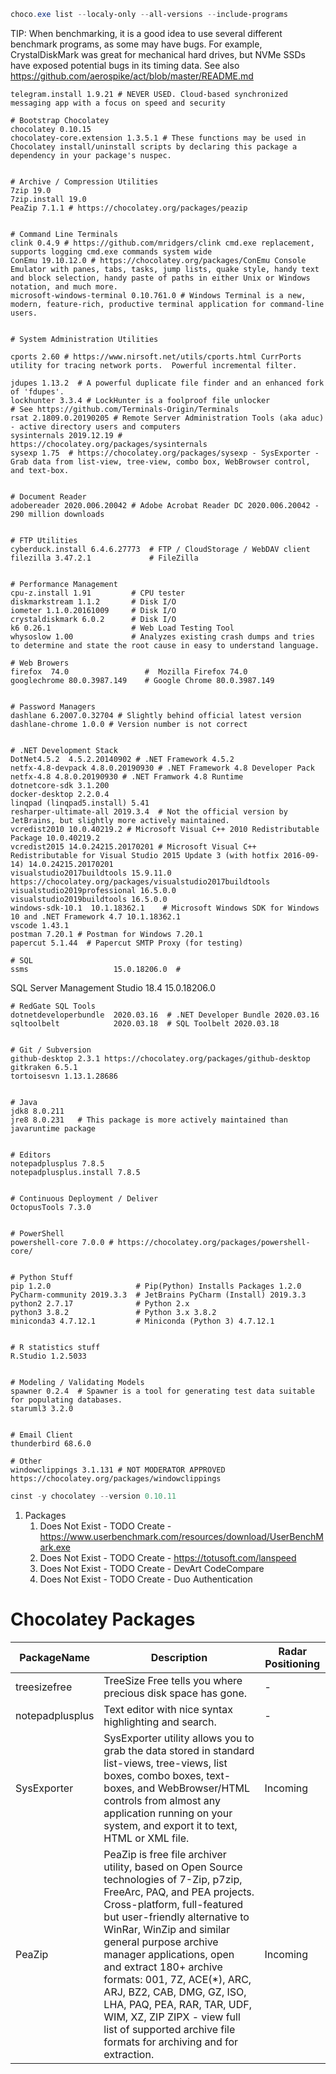 ```powershell
choco.exe list --localy-only --all-versions --include-programs
```
TIP: When benchmarking, it is a good idea to use several different benchmark programs, as some may have bugs. For example, CrystalDiskMark was great for mechanical hard drives, but NVMe SSDs have exposed potential bugs in its timing data. See also https://github.com/aerospike/act/blob/master/README.md

    telegram.install 1.9.21 # NEVER USED. Cloud-based synchronized messaging app with a focus on speed and security
    
    # Bootstrap Chocolatey
    chocolatey 0.10.15
    chocolatey-core.extension 1.3.5.1 # These functions may be used in Chocolatey install/uninstall scripts by declaring this package a dependency in your package's nuspec.
    
    
    # Archive / Compression Utilities
    7zip 19.0
    7zip.install 19.0
    PeaZip 7.1.1 # https://chocolatey.org/packages/peazip
    
    
    # Command Line Terminals
    clink 0.4.9 # https://github.com/mridgers/clink cmd.exe replacement, supports logging cmd.exe commands system wide
    ConEmu 19.10.12.0 # https://chocolatey.org/packages/ConEmu Console Emulator with panes, tabs, tasks, jump lists, quake style, handy text and block selection, handy paste of paths in either Unix or Windows notation, and much more.
    microsoft-windows-terminal 0.10.761.0 # Windows Terminal is a new, modern, feature-rich, productive terminal application for command-line users. 
    
    
    # System Administration Utilities

    cports 2.60 # https://www.nirsoft.net/utils/cports.html CurrPorts utility for tracing network ports.  Powerful incremental filter.

    jdupes 1.13.2  # A powerful duplicate file finder and an enhanced fork of 'fdupes'.
    lockhunter 3.3.4 # LockHunter is a foolproof file unlocker
    # See https://github.com/Terminals-Origin/Terminals
    rsat 2.1809.0.20190205 # Remote Server Administration Tools (aka aduc) - active directory users and computers
    sysinternals 2019.12.19 #  https://chocolatey.org/packages/sysinternals
    sysexp 1.75  # https://chocolatey.org/packages/sysexp - SysExporter - Grab data from list-view, tree-view, combo box, WebBrowser control, and text-box.       
        
        
    # Document Reader
    adobereader 2020.006.20042 # Adobe Acrobat Reader DC 2020.006.20042 - 290 million downloads


    # FTP Utilities
    cyberduck.install 6.4.6.27773  # FTP / CloudStorage / WebDAV client
    filezilla 3.47.2.1             # FileZilla
    
    
    # Performance Management
    cpu-z.install 1.91         # CPU tester
    diskmarkstream 1.1.2       # Disk I/O
    iometer 1.1.0.20161009     # Disk I/O
    crystaldiskmark 6.0.2      # Disk I/O
    k6 0.26.1                  # Web Load Testing Tool
    whysoslow 1.00             # Analyzes existing crash dumps and tries to determine and state the root cause in easy to understand language.
 
    # Web Browers
    firefox  74.0                 #  Mozilla Firefox 74.0
    googlechrome 80.0.3987.149    # Google Chrome 80.0.3987.149
    
    
    # Password Managers
    dashlane 6.2007.0.32704 # Slightly behind official latest version
    dashlane-chrome 1.0.0 # Version number is not correct


    # .NET Development Stack
    DotNet4.5.2  4.5.2.20140902 # .NET Framework 4.5.2
    netfx-4.8-devpack 4.8.0.20190930 # .NET Framework 4.8 Developer Pack
    netfx-4.8 4.8.0.20190930 # .NET Framwork 4.8 Runtime
    dotnetcore-sdk 3.1.200
    docker-desktop 2.2.0.4
    linqpad (linqpad5.install) 5.41
    resharper-ultimate-all 2019.3.4  # Not the official version by JetBrains, but slightly more actively maintained.
    vcredist2010 10.0.40219.2 # Microsoft Visual C++ 2010 Redistributable Package 10.0.40219.2
    vcredist2015 14.0.24215.20170201 # Microsoft Visual C++ Redistributable for Visual Studio 2015 Update 3 (with hotfix 2016-09-14) 14.0.24215.20170201
    visualstudio2017buildtools 15.9.11.0 https://chocolatey.org/packages/visualstudio2017buildtools
    visualstudio2019professional 16.5.0.0
    visualstudio2019buildtools 16.5.0.0
    windows-sdk-10.1  10.1.18362.1    # Microsoft Windows SDK for Windows 10 and .NET Framework 4.7 10.1.18362.1
    vscode 1.43.1   
    postman 7.20.1 # Postman for Windows 7.20.1
    papercut 5.1.44  # Papercut SMTP Proxy (for testing)
    
    # SQL 
    ssms                   15.0.18206.0  # 
SQL Server Management Studio 18.4 15.0.18206.0


    # RedGate SQL Tools
    dotnetdeveloperbundle  2020.03.16  # .NET Developer Bundle 2020.03.16
    sqltoolbelt            2020.03.18  # SQL Toolbelt 2020.03.18
    
    
    # Git / Subversion
    github-desktop 2.3.1 https://chocolatey.org/packages/github-desktop
    gitkraken 6.5.1
    tortoisesvn 1.13.1.28686
    
    
    # Java 
    jdk8 8.0.211
    jre8 8.0.231   # This package is more actively maintained than javaruntime package


    # Editors
    notepadplusplus 7.8.5
    notepadplusplus.install 7.8.5
 
 
    # Continuous Deployment / Deliver
    OctopusTools 7.3.0

    
    # PowerShell
    powershell-core 7.0.0 # https://chocolatey.org/packages/powershell-core/
    
    
    # Python Stuff
    pip 1.2.0                   # Pip(Python) Installs Packages 1.2.0
    PyCharm-community 2019.3.3  # JetBrains PyCharm (Install) 2019.3.3
    python2 2.7.17              # Python 2.x
    python3 3.8.2               # Python 3.x 3.8.2
    miniconda3 4.7.12.1         # Miniconda (Python 3) 4.7.12.1
    
    
    # R statistics stuff
    R.Studio 1.2.5033
    

    # Modeling / Validating Models
    spawner 0.2.4  # Spawner is a tool for generating test data suitable for populating databases.
    staruml3 3.2.0
    
    
    # Email Client
    thunderbird 68.6.0

    # Other
    windowclippings 3.1.131 # NOT MODERATOR APPROVED https://chocolatey.org/packages/windowclippings

```powershell
cinst -y chocolatey --version 0.10.11
```


1. Packages
   1. Does Not Exist - TODO Create - https://www.userbenchmark.com/resources/download/UserBenchMark.exe
   2. Does Not Exist - TODO Create - https://totusoft.com/lanspeed
   3. Does Not Exist - TODO Create - DevArt CodeCompare
   4. Does Not Exist - TODO Create - Duo Authentication
   
# Chocolatey Packages
| PackageName | Description | Radar Positioning |
| ----------- | ----------- | ----------------- |
| treesizefree | TreeSize Free tells you where precious disk space has gone. | - |
| notepadplusplus | Text editor with nice syntax highlighting and search. | - |
| SysExporter | SysExporter utility allows you to grab the data stored in standard list-views, tree-views, list boxes, combo boxes, text-boxes, and WebBrowser/HTML controls from almost any application running on your system, and export it to text, HTML or XML file. | Incoming |
| PeaZip | PeaZip is free file archiver utility, based on Open Source technologies of 7-Zip, p7zip, FreeArc, PAQ, and PEA projects.<br/>Cross-platform, full-featured but user-friendly alternative to WinRar, WinZip and similar general purpose archive manager applications, open and extract 180+ archive formats: 001, 7Z, ACE(\*), ARC, ARJ, BZ2, CAB, DMG, GZ, ISO, LHA, PAQ, PEA, RAR, TAR, UDF, WIM, XZ, ZIP ZIPX - view full list of supported archive file formats for archiving and for extraction. | Incoming |
